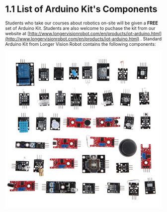 # 1.1 List of Arduino Kit's Components

Students who take our courses about robotics on-site will be given a **FREE** set of Arduino Kit. Students are also welcome to puchase the kit from our website at [http://www.longervisionrobot.com/en/products/iot-arduino.html](http://www.longervisionrobot.com/en/products/iot-arduino.html) . Standard Arduino Kit from Longer Vision Robot contains the following components:

![Image](./allsensors.jpg)